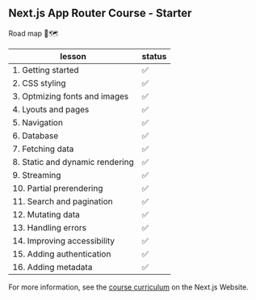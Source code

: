 ## Next.js App Router Course - Starter

Road map 📍🗺️

| lesson                          | status |
| ------------------------------- | ------ |
| 1. Getting started              | ✅     |
| 2. CSS styling                  | ✅     |
| 3. Optmizing fonts and images   | ✅     |
| 4. Lyouts and pages             | ✅     |
| 5. Navigation                   | ✅     |
| 6. Database                     | ✅     |
| 7. Fetching data                | ✅     |
| 8. Static and dynamic rendering | ✅     |
| 9. Streaming                    | ✅     |
| 10. Partial prerendering        | ✅     |
| 11. Search and pagination       | ✅     |
| 12. Mutating data               | ✅     |
| 13. Handling errors             | ✅     |
| 14. Improving accessibility     | ✅     |
| 15. Adding authentication       | ✅     |
| 16. Adding metadata             | ✅     |

For more information, see the [course curriculum](https://nextjs.org/learn) on the Next.js Website.
